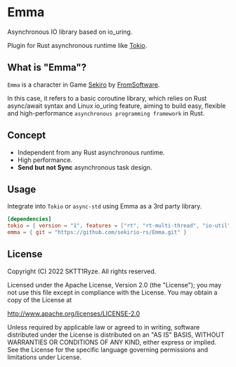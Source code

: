 # Emma
Asynchronous IO library based on io_uring.

Plugin for Rust asynchronous runtime like [Tokio](https://tokio.rs/).

## What is "Emma"?
`Emma` is a character in Game [Sekiro](https://www.sekirothegame.com/) by [FromSoftware](https://www.fromsoftware.jp/ww/).

In this case, it refers to a basic coroutine library, which
relies on Rust async/await syntax and Linux io_uring feature,
aiming to build easy, flexible and high-performance
`asynchronous programming framework` in Rust.

## Concept
- Independent from any Rust asynchronous runtime.
- High performance.
- **Send but not Sync** asynchronous task design.

## Usage
Integrate into `Tokio` or `async-std` using Emma as a 3rd party library.

```toml
[dependencies]
tokio = { version = "1", features = ["rt", "rt-multi-thread", "io-util"] }
emma = { git = "https://github.com/sekirio-rs/Emma.git" }
```

## License
Copyright (C) 2022 SKTT1Ryze. All rights reserved.

Licensed under the Apache License, Version 2.0 (the "License");
you may not use this file except in compliance with the License.
You may obtain a copy of the License at

  http://www.apache.org/licenses/LICENSE-2.0

Unless required by applicable law or agreed to in writing, software
distributed under the License is distributed on an "AS IS" BASIS,
WITHOUT WARRANTIES OR CONDITIONS OF ANY KIND, either express or implied.
See the License for the specific language governing permissions and
limitations under License.
